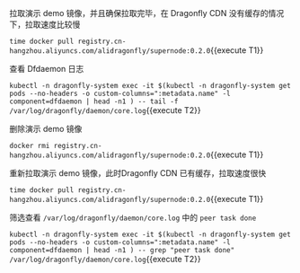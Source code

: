 
拉取演示 demo 镜像，并且确保拉取完毕，在 Dragonfly CDN 没有缓存的情况下，拉取速度比较慢

`time docker pull registry.cn-hangzhou.aliyuncs.com/alidragonfly/supernode:0.2.0`{{execute T1}}

查看 Dfdaemon 日志

`kubectl -n dragonfly-system exec -it $(kubectl -n dragonfly-system get pods --no-headers -o custom-columns=":metadata.name" -l component=dfdaemon | head -n1 ) -- tail -f /var/log/dragonfly/daemon/core.log`{{execute T2}}

删除演示 demo 镜像

`docker rmi registry.cn-hangzhou.aliyuncs.com/alidragonfly/supernode:0.2.0`{{execute T1}}

重新拉取演示 demo 镜像，此时Dragonfly CDN 已有缓存，拉取速度很快

`time docker pull registry.cn-hangzhou.aliyuncs.com/alidragonfly/supernode:0.2.0`{{execute T1}}

筛选查看 `/var/log/dragonfly/daemon/core.log` 中的 `peer task done`

`kubectl -n dragonfly-system exec -it $(kubectl -n dragonfly-system get pods --no-headers -o custom-columns=":metadata.name" -l component=dfdaemon | head -n1 ) -- grep "peer task done" /var/log/dragonfly/daemon/core.log`{{execute T2}}